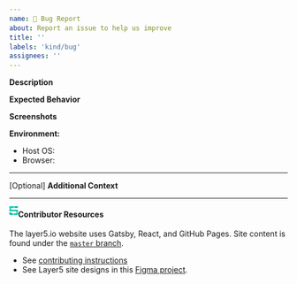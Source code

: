 ```yaml
---
name: 🐛 Bug Report
about: Report an issue to help us improve
title: ''
labels: 'kind/bug'
assignees: ''
---
```

**Description**
<!-- A brief description of the issue. -->

**Expected Behavior**
<!-- A brief description of what you expected to happen. -->

**Screenshots**
<!-- Add screenshots, if applicable, to help explain your problem. -->

**Environment:**
- Host OS: 
- Browser: 

---


[Optional] **Additional Context**
<!-- Add any other context about the problem here. -->

---

<img src="https://raw.githubusercontent.com/layer5io/layer5/master/.github/assets/images/layer5/5-light-small.svg" width="16px" align="left" /><h4>Contributor Resources</h4>

The layer5.io website uses Gatsby, React, and GitHub Pages. Site content is found under the [`master` branch](https://github.com/layer5io/layer5/tree/master).
- See [contributing instructions](https://github.com/layer5io/layer5/blob/master/CONTRIBUTING.md)
- See Layer5 site designs in this [Figma project](https://www.figma.com/file/5ZwEkSJwUPitURD59YHMEN/Layer5-Designs).
